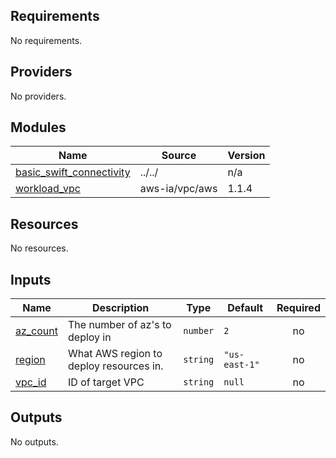 <!-- BEGIN_TF_DOCS -->
## Requirements

No requirements.

## Providers

No providers.

## Modules

| Name | Source | Version |
|------|--------|---------|
| <a name="module_basic_swift_connectivity"></a> [basic\_swift\_connectivity](#module\_basic\_swift\_connectivity) | ../../ | n/a |
| <a name="module_workload_vpc"></a> [workload\_vpc](#module\_workload\_vpc) | aws-ia/vpc/aws | 1.1.4 |

## Resources

No resources.

## Inputs

| Name | Description | Type | Default | Required |
|------|-------------|------|---------|:--------:|
| <a name="input_az_count"></a> [az\_count](#input\_az\_count) | The number of az's to deploy in | `number` | `2` | no |
| <a name="input_region"></a> [region](#input\_region) | What AWS region to deploy resources in. | `string` | `"us-east-1"` | no |
| <a name="input_vpc_id"></a> [vpc\_id](#input\_vpc\_id) | ID of target VPC | `string` | `null` | no |

## Outputs

No outputs.
<!-- END_TF_DOCS -->